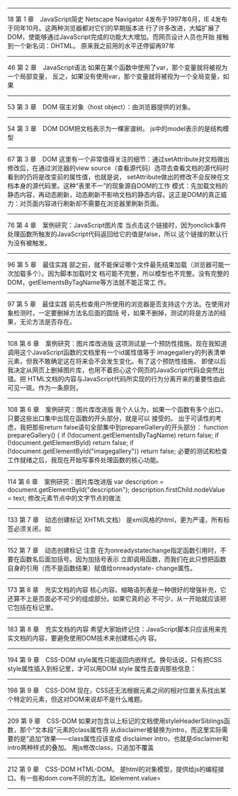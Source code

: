 ________________________________________
18 第 1 章　JavaScript简史
Netscape Navigator 4发布于1997年6月，IE 4发布于同年10月。这两种浏览器都对它们的早期版本进
行了许多改进，大幅扩展了DOM，使能够通过JavaScript完成的功能大大增加。而网页设计人员也开始
接触到一个新名词：DHTML。
原来我之前用的水平还停留再97年
________________________________________
46 第 2 章　JavaScript语法
如果在某个函数中使用了var，那个变量就将被视为一个局部变量，
反之，如果没有使用var，那个变量就将被视为一个全局变量，如果
________________________________________
53 第 3 章　DOM
宿主对象（host object）：由浏览器提供的对象。
________________________________________
54 第 3 章　DOM
DOM把文档表示为一棵家谱树。
js中的model表示的是结构模型
________________________________________
67 第 3 章　DOM
这里有一个非常值得关注的细节：通过setAttribute对文档做出修改后，在通过浏览器的view
source（查看源代码）选项去查看文档的源代码时看到的仍将是改变前的属性值，也就是说，
setAttribute做出的修改不会反映在文档本身的源代码里。这种“表里不一”的现象源自DOM的工作
模式：先加载文档的静态内容，再动态刷新，动态刷新不影响文档的静态内容。这正是DOM的真正威
力：对页面内容进行刷新却不需要在浏览器里刷新页面。
________________________________________
76 第 4 章　案例研究：JavaScript图片库
当点击这个链接时，因为onclick事件处理函数所触发的JavaScript代码返回给它的值是false，所以
这个链接的默认行为没有被触发。
________________________________________
96 第 5 章　最佳实践
部之前，就不能保证哪个文件最先结束加载（浏览器可能一次加载多个）。因为脚本加载时文
档可能不完整，所以模型也不完整。没有完整的DOM，getElementsByTagName等方法就不能正常工
作。
________________________________________
97 第 5 章　最佳实践
前先检查用户所使用的浏览器是否支持这个方法。在使用对象检测时，一定要删掉方法名后面的圆括
号，如果不删掉，测试的将是方法的结果，无论方法是否存在。
________________________________________
108 第 6 章　案例研究：图片库改进版
这项测试是一个预防性措施。现在我知道调用这个JavaScript函数的文档里有一个id属性值等于
imagegallery的列表清单元素，但我不敢确定这在将来会不会发生变化。有了这个预防性措施，
即使以后我决定从网页上删掉图片库，也用不着担心这个网页的JavaScript代码会突然出错。把
HTML文档的内容与JavaScript代码所实现的行为分离开来的重要性由此可见一斑。作为一条原则，
________________________________________
108 第 6 章　案例研究：图片库改进版
我个人认为，如果一个函数有多个出口，只要这些出口集中出现在函数的开头部分，就是可以
接受的。
出于可读性的考虑，我把那些return false语句全部集中到prepareGallery的开头部分：
function prepareGallery() { 
 if (!document.getElementsByTagName) return false; 
 if (!document.getElementById) return false; 
if (!document.getElementById("imagegallery")) return false;
必要的测试和检查工作就绪之后，我现在开始写事件处理函数的核心功能。
________________________________________
114 第 6 章　案例研究：图片库改进版
var description = document.getElementById("description"); 
description.firstChild.nodeValue = text; 
修改元素节点中的文字节点的做法
________________________________________
133 第 7 章　动态创建标记
XHTML文档）
是xml风格的html，更为严谨，所有标签必须关闭，如
________________________________________
152 第 7 章　动态创建标记
注意 在为onreadystatechange指定函数引用时，不要在函数名后面加括号。因为加括号表示
立即调用函数，而我们在此只想把函数自身的引用（而不是函数结果）赋值给onreadystate-
change属性。
________________________________________
173 第 8 章　充实文档的内容
核心内容。缩略语列表是一种很好的增强补充，它还算不上是页面必不可少的组成部分。如果它真的必
不可少，从一开始就应该把它包括在标记里。
________________________________________
183 第 8 章　充实文档的内容
希望大家始终记住：JavaScript脚本只应该用来充实文档的内容，要避免使用DOM技术来创建核心内
容。
________________________________________
194 第 9 章　CSS-DOM
style属性只能返回内嵌样式。换句话说，只有把CSS style属性插入到标记里，才可以用DOM style
属性去查询那些信息：
________________________________________
198 第 9 章　CSS-DOM
现在，CSS还无法根据元素之间的相对位置关系找出某个特定的元素，但这对DOM来说却不是什么难题。
________________________________________
209 第 9 章　CSS-DOM
如果对包含以上标记的文档使用styleHeaderSiblings函数，那个“文本段”元素的class属性将
从disclaimer被替换为intro，而这里实际需要的是“追加”效果——class属性应该变成
disclaimer intro，也就是disclaimer和intro两种样式的叠加。
用js修改class，只追加不覆盖
________________________________________
212 第 9 章　CSS-DOM
HTML-DOM。
是html的对象模型，提供给js的编程接口。有一些和dom core不同的方法。如element.value=
________________________________________

